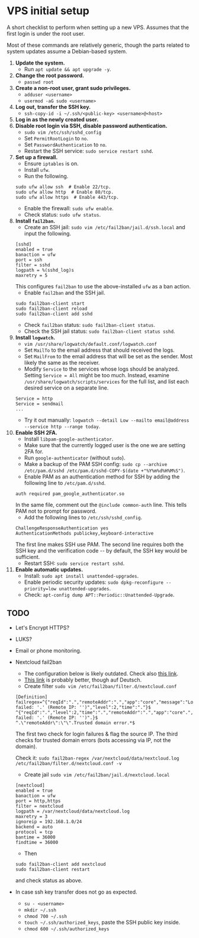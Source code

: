 # VPS initial setup
A short checklist to perform when setting up a new VPS. Assumes that the first login is under the root user.

Most of these commands are relatively generic, though the parts related to system updates assume a Debian-based system.

1. **Update the system.**
    * Run `apt update && apt upgrade -y`.
2. **Change the root password.**
    * `passwd root`
3. **Create a non-root user, grant sudo privileges.**
    * `adduser <username>`
    * `usermod -aG sudo <username>`
4. **Log out, transfer the SSH key.**
    * `ssh-copy-id -i ~/.ssh/<public-key> <username>@<host>`
5. **Log in as the newly created user.**
6. **Disable root login via SSH, disable password authentication.**
    * `sudo vim /etc/ssh/sshd_config`
    * Set `PermitRootLogin` to `no`.
    * Set `PasswordAuthentication` to `no`.
    * Restart the SSH service: `sudo service restart sshd`.
7. **Set up a firewall.**
    * Ensure `iptables` is on.
    * Install `ufw`.
    * Run the following.
    ```
    sudo ufw allow ssh  # Enable 22/tcp.
    sudo ufw allow http  # Enable 80/tcp.
    sudo ufw allow https  # Enable 443/tcp.
    ```
    * Enable the firewall: `sudo ufw enable`.
    * Check status: `sudo ufw status`.
8. **Install `fail2ban`.**
    * Create an SSH jail: `sudo vim /etc/fail2ban/jail.d/ssh.local` and input the following.
    ```
    [sshd]
    enabled = true
    banaction = ufw
    port = ssh
    filter = sshd
    logpath = %(sshd_log)s
    maxretry = 5
    ```
    This configures `fail2ban` to use the above-installed `ufw` as a ban action.
    * Enable `fail2ban` and the SSH jail.
    ```
    sudo fail2ban-client start
    sudo fail2ban-client reload
    sudo fail2ban-client add sshd
    ```
    * Check `fail2ban` status: `sudo fail2ban-client status`.
    * Check the SSH jail status: `sudo fail2ban-client status sshd`.
9. **Install `logwatch`.**
    * `vim /usr/share/logwatch/default.conf/logwatch.conf`
    * Set `MailTo` to the email address that should received the logs.
    * Set `MailFrom` to the email address that will be set as the sender. Most likely the same as the receiver.
    * Modify `Service` to the services whose logs should be analyzed. Setting `Service = All` might be too much. Instead, examine `/usr/share/logwatch/scripts/services` for the full list, and list each desired service on a separate line.
    ```
    Service = http
    Service = sendmail
    ...
    ```
    * Try it out manually: `logwatch --detail Low --mailto email@address --service http --range today`.
10. **Enable SSH 2FA.**
    * Install `libpam-google-authenticator`.
    * Make sure that the currently logged user is the one we are setting 2FA for.
    * Run `google-authenticator` (without `sudo`).
    * Make a backup of the PAM SSH config: `sudo cp --archive /etc/pam.d/sshd /etc/pam.d/sshd-COPY-$(date +"%Y%m%d%H%M%S")`.
    * Enable PAM as an authentication method for SSH by adding the following line to `/etc/pam.d/sshd`.
    ```
    auth required pam_google_authenticator.so
    ```
    In the same file, comment out the `@include common-auth` line. This tells PAM not to prompt for password.
    * Add the following lines to `/etc/ssh/sshd_config`.
    ```
    ChallengeResponseAuthentication yes
    AuthenticationMethods publickey,keyboard-interactive
    ```
    The first line makes SSH use PAM. The second line requires both the SSH key and the verification code -- by default, the SSH key would be sufficient.
    * Restart SSH: `sudo service restart sshd`.
11. **Enable automatic updates.**
    * Install: `sudo apt install unattended-upgrades`.
    * Enable periodic security updates: `sudo dpkg-reconfigure --priority=low unattended-upgrades`.
    * Check: `apt-config dump APT::Periodic::Unattended-Upgrade`.


## TODO
* Let's Encrypt HTTPS?
* LUKS?
* Email or phone monitoring.
* Nextcloud fail2ban 
    * The configuration below is likely outdated. Check also [this link](https://help.nextcloud.com/t/fail2ban-nextclouds-log-expression-chaged/59481).
    * [This link](https://www.c-rieger.de/nextcloud-installationsanleitung/) is probably better, though auf Deutsch.
    * Create filter `sudo vim /etc/fail2ban/filter.d/nextcloud.conf`
    ```
    [Definition]
    failregex=^{"reqId":".","remoteAddr":".","app":"core","message":"Login failed: '.' (Remote IP: '')","level":2,"time":"."}$
    ^{"reqId":".","level":2,"time":".","remoteAddr":".","app":"core".","message":"Login failed: '.' (Remote IP: '')".}$
    ^.\"remoteAddr\":\"\".Trusted domain error.*$
    ```
    The first two check for login failures & flag the source IP. The third checks for trusted domain errors (bots accessing via IP, not the domain).

    Check it: `sudo fail2ban-regex /var/nextcloud/data/nextcloud.log /etc/fail2ban/filter.d/nextcloud.conf -v`
    * Create jail `sudo vim /etc/fail2ban/jail.d/nextcloud.local`
    ```
    [nextcloud]
    enabled = true
    banaction = ufw
    port = http,https
    filter = nextcloud
    logpath = /var/nextcloud/data/nextcloud.log
    maxretry = 3
    ignoreip = 192.168.1.0/24
    backend = auto
    protocol = tcp
    bantime = 36000
    findtime = 36000
    ```
    * Then
    ```
    sudo fail2ban-client add nextcloud
    sudo fail2ban-client restart
    ```
    and check status as above.
* In case ssh key transfer does not go as expected.
    * `su - <username>`
    * `mkdir ~/.ssh`
    * `chmod 700 ~/.ssh`
    * `touch ~/.ssh/authorized_keys`, paste the SSH public key inside.
    * `chmod 600 ~/.ssh/authorized_keys`
